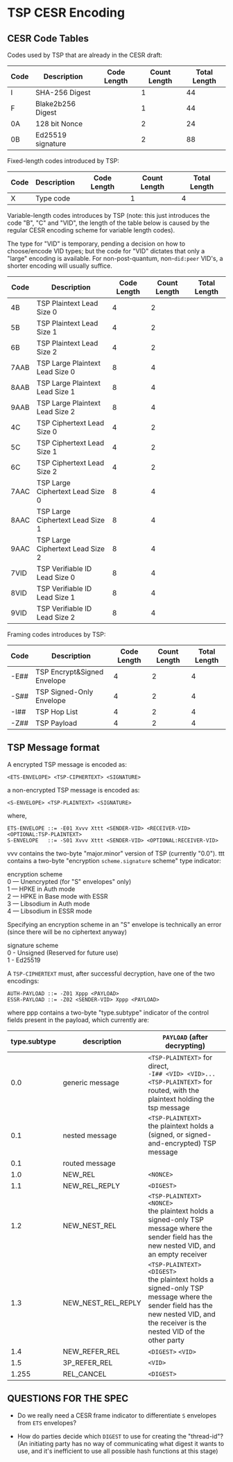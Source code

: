 TSP CESR Encoding
=================

CESR Code Tables
----------------
Codes used by TSP that are already in the CESR draft:

| Code | Description        | Code Length | Count Length | Total Length |
|------|--------------------|-------------|--------------|--------------|
| I    | SHA-256 Digest     |             | 1            | 44           |
| F    | Blake2b256 Digest	 |             | 1            | 44           |
| 0A   | 128 bit Nonce      |             | 2            | 24           |
| 0B   | Ed25519 signature	 |             | 2            | 88           |

Fixed-length codes introduced by TSP:

| Code | Description | Code Length | Count Length | Total Length |
|------|-------------|-------------|--------------|--------------|
| X    | Type code   |             | 1            | 4            |

Variable-length codes introduces by TSP (note: this just introduces the code "B", "C" and "VID", the length of the table
below is caused by the regular CESR encoding scheme for variable length codes).

The type for "VID" is temporary, pending a decision on how to choose/encode VID types; but the code for "VID" dictates
that only a "large" encoding is available. For non-post-quantum, non-`did:peer` VID's, a shorter encoding will usually
suffice.

| Code | Description                      | Code Length | Count Length | Total Length |
|------|----------------------------------|-------------|--------------|--------------|
| 4B   | TSP Plaintext Lead Size 0        | 4           | 2            |              |
| 5B   | TSP Plaintext Lead Size 1        | 4           | 2            |              |
| 6B   | TSP Plaintext Lead Size 2        | 4           | 2            |              |
| 7AAB | TSP Large Plaintext Lead Size 0  | 8           | 4            |              |
| 8AAB | TSP Large Plaintext Lead Size 1  | 8           | 4            |              |
| 9AAB | TSP Large Plaintext Lead Size 2  | 8           | 4            |              |
| 4C   | TSP Ciphertext Lead Size 0       | 4           | 2            |              |
| 5C   | TSP Ciphertext Lead Size 1       | 4           | 2            |              |
| 6C   | TSP Ciphertext Lead Size 2       | 4           | 2            |              |
| 7AAC | TSP Large Ciphertext Lead Size 0 | 8           | 4            |              |
| 8AAC | TSP Large Ciphertext Lead Size 1 | 8           | 4            |              |
| 9AAC | TSP Large Ciphertext Lead Size 2 | 8           | 4            |              |
| 7VID | TSP Verifiable ID Lead Size 0    | 8           | 4            |              |
| 8VID | TSP Verifiable ID Lead Size 1    | 8           | 4            |              |
| 9VID | TSP Verifiable ID Lead Size 2    | 8           | 4            |              |

Framing codes introduces by TSP:

| Code | Description                 | Code Length | Count Length | Total Length |
|------|-----------------------------|-------------|--------------|--------------|
| -E## | TSP Encrypt&Signed Envelope | 4           | 2            | 4            |
| -S## | TSP Signed-Only Envelope    | 4           | 2            | 4            |
| -I## | TSP Hop List                | 4           | 2            | 4            |
| -Z## | TSP Payload                 | 4           | 2            | 4            |

TSP Message format
------------------
A encrypted TSP message is encoded as:

	<ETS-ENVELOPE> <TSP-CIPHERTEXT> <SIGNATURE> 

a non-encrypted TSP message is encoded as:

    <S-ENVELOPE> <TSP-PLAINTEXT> <SIGNATURE>

where,

    ETS-ENVELOPE ::= -E01 Xvvv Xttt <SENDER-VID> <RECEIVER-VID> <OPTIONAL:TSP-PLAINTEXT>
    S-ENVELOPE   ::= -S01 Xvvv Xttt <SENDER-VID> <OPTIONAL:RECEIVER-VID>

vvv contains the two-byte "major.minor" version of TSP (currently "0.0").
ttt contains a two-byte "encryption `scheme.signature` scheme" type indicator:

encryption scheme\
0 — Unencrypted (for "S" envelopes" only)\
1 — HPKE in Auth mode\
2 — HPKE in Base mode with ESSR\
3 — Libsodium in Auth mode\
4 — Libsodium in ESSR mode

Specifying an encryption scheme in an "S" envelope is technically an error (since there will be no ciphertext anyway)

signature scheme\
0 - Unsigned (Reserved for future use)\
1 - Ed25519

A `TSP-CIPHERTEXT` must, after successful decryption, have one of the two encodings:

    AUTH-PAYLOAD ::= -Z01 Xppp <PAYLOAD>
    ESSR-PAYLOAD ::= -Z02 <SENDER-VID> Xppp <PAYLOAD>

where ppp contains a two-byte "type.subtype" indicator of the control fields present in the
payload, which currently are:

| type.subtype | description        | `PAYLOAD` (after decrypting)                                                                                                                                                       |
|--------------|--------------------|------------------------------------------------------------------------------------------------------------------------------------------------------------------------------------|
| 0.0          | generic message    | `<TSP-PLAINTEXT>` for direct, <br> `-I## <VID> <VID>... <TSP-PLAINTEXT>` for routed, with the plaintext holding the tsp message                                                    |
| 0.1          | nested message     | `<TSP-PLAINTEXT>` <br> the plaintext holds a (signed, or signed-and-encrypted) TSP message                                                                                         |
| 0.1          | routed message     |                                                                                                                                                                                    |
| 1.0          | NEW_REL            | `<NONCE>`                                                                                                                                                                          |
| 1.1          | NEW_REL_REPLY      | `<DIGEST>`                                                                                                                                                                         |
| 1.2          | NEW_NEST_REL       | `<TSP-PLAINTEXT> <NONCE>` <br> the plaintext holds a signed-only TSP message where the sender field has the new nested VID, and an empty receiver                                  |
| 1.3          | NEW_NEST_REL_REPLY | `<TSP-PLAINTEXT> <DIGEST>` <br> the plaintext holds a signed-only TSP message where the sender field has the new nested VID, and the receiver is the nested VID of the other party |
| 1.4          | NEW_REFER_REL      | `<DIGEST>` `<VID>`                                                                                                                                                                 |
| 1.5          | 3P_REFER_REL       | `<VID>`                                                                                                                                                                            |
| 1.255        | REL_CANCEL         | `<DIGEST>`                                                                                                                                                                         |

QUESTIONS FOR THE SPEC
----------------------

* Do we really need a CESR frame indicator to differentiate `S` envelopes from `ETS` envelopes?

* How do parties decide which `DIGEST` to use for creating the "thread-id"? (An initiating party has no way of
  communicating what digest it wants to use, and it's inefficient to use all possible hash functions at this stage)
